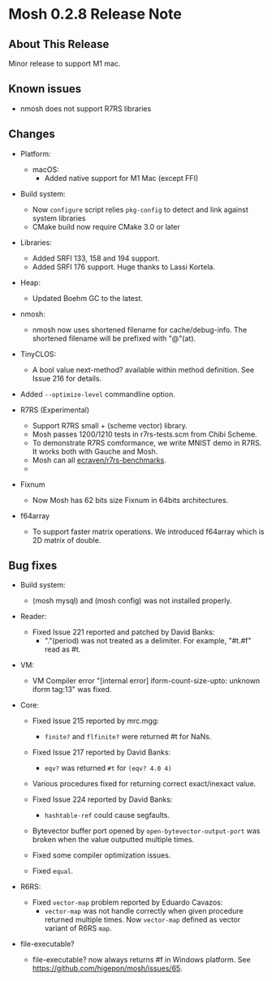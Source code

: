 Mosh 0.2.8 Release Note
=======================

About This Release
------------------

Minor release to support M1 mac.

Known issues
------------

- nmosh does not support R7RS libraries

Changes
-------

- Platform:
  - macOS:
    - Added native support for M1 Mac (except FFI)

- Build system:
  - Now `configure` script relies `pkg-config` to detect and link against
    system libraries
  - CMake build now require CMake 3.0 or later

- Libraries:
  - Added SRFI 133, 158 and 194 support.
  - Added SRFI 176 support. Huge thanks to Lassi Kortela.

- Heap:
  - Updated Boehm GC to the latest.

- nmosh:
  - nmosh now uses shortened filename for cache/debug-info. The shortened
    filename will be prefixed with "@"(at).

- TinyCLOS:
  - A bool value next-method? available within method definition. See
    Issue 216 for details.

- Added `--optimize-level` commandline option.

- R7RS (Experimental)
  - Support R7RS small + (scheme vector) library.
  - Mosh passes 1200/1210 tests in r7rs-tests.scm from Chibi Scheme.
  - To demonstrate R7RS comformance, we write MNIST demo in R7RS. It works both with Gauche and Mosh.
  - Mosh can all [ecraven/r7rs-benchmarks](https://github.com/ecraven/r7rs-benchmarks/pull/64).
  -

- Fixnum
  - Now Mosh has 62 bits size Fixnum in 64bits architectures.

- f64array
  - To support faster matrix operations. We introduced f64array which is 2D matrix of double.

Bug fixes
---------

- Build system:
  - (mosh mysql) and (mosh config) was not installed properly.

- Reader:
  - Fixed Issue 221 reported and patched by David Banks:
    - "."(period) was not treated as a delimiter. For example, "#t.#f"
      read as #t.

- VM:
  - VM Compiler error "[internal error] iform-count-size-upto: unknown
    iform tag:13" was fixed.

- Core:
  - Fixed Issue 215 reported by mrc.mgg:
    - `finite?` and `flfinite?` were returned #t for NaNs.

  - Fixed Issue 217 reported by David Banks:
    - `eqv?` was returned `#t` for `(eqv? 4.0 4)`

  - Various procedures fixed for returning correct exact/inexact value.

  - Fixed Issue 224 reported by David Banks:
    - `hashtable-ref` could cause segfaults.

  - Bytevector buffer port opened by `open-bytevector-output-port` was broken
    when the value outputted multiple times.

  - Fixed some compiler optimization issues.

  - Fixed `equal`.

- R6RS:
  - Fixed `vector-map` problem reported by Eduardo Cavazos:
    - `vector-map` was not handle correctly when given procedure returned
      multiple times. Now `vector-map` defined as vector variant of R6RS
      `map`.

- file-executable?
  - file-executable? now always returns #f in Windows platform.
    See https://github.com/higepon/mosh/issues/65.
